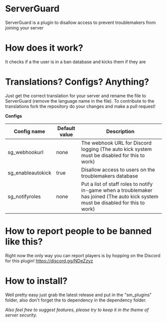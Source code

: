 # ServerGuard

ServerGuard is a plugin to disallow access to prevent troublemakers from joining your server

# How does it work?

It checks if a the user is in a ban database and kicks them if they are

# Translations? Configs? Anything?

Just get the correct translation for your server and rename the file to ServerGuard (remove the language name in the file).
To contribute to the translations fork the repository do your changes and make a pull request!

__Configs__

|Config name|Default value|Description|
|---|---|---|
|sg_webhookurl|none|The webhook URL for Discord logging (The auto kick system must be disabled for this to work)|
|sg_enableautokick|true|Disallow access to users on the troublemakers database|
|sg_notifyroles|none|Put a list of staff roles to notify in-game when a troublemaker has joined (The auto kick system must be disabled for this to work)

# How to report people to be banned like this?

Right now the only way you can report players is by hopping on the Discord for this plugin! https://discord.gg/NDeZzyz

# How to install?

Well pretty easy just grab the latest release and put in the "sm_plugins" folder, also don't forget the to dependency in the dependency folder.


*Also feel free to suggest features, please try to keep it in the theme of server security.*